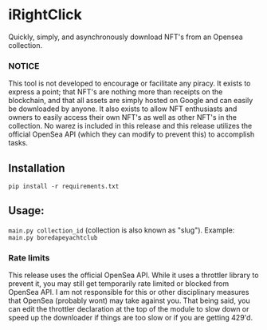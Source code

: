 # iRightClick
Quickly, simply, and asynchronously download NFT's from an Opensea collection.

### NOTICE
This tool is not developed to encourage or facilitate any piracy. It exists to express a point; that NFT's are nothing more than receipts on the blockchain, and that all assets are simply hosted on Google and can easily be downloaded by anyone. It also exists to allow NFT enthusiasts and owners to easily access their own NFT's as well as other NFT's in the collection.
No warez is included in this release and this release utilizes the official OpenSea API (which they can modify to prevent this) to accomplish tasks.

## Installation
`pip install -r requirements.txt`

## Usage:
`main.py collection_id` (collection is also known as "slug").
Example: `main.py boredapeyachtclub`

### Rate limits
This release uses the official OpenSea API. While it uses a throttler library to prevent it, you may still get temporarily rate limited or blocked from OpenSea API. I am not responsible for this or other disciplinary measures that OpenSea (probably wont) may take against you.
That being said, you can edit the throttler declaration at the top of the module to slow down or speed up the downloader if things are too slow or if you are getting 429'd.

